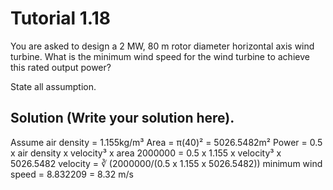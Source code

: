 # Tutorial 1.18

You are asked to design a 2 MW, 80 m rotor diameter horizontal axis wind turbine. 
What is the minimum wind speed for the wind turbine to achieve this rated output power?

State all assumption.

## Solution (Write your solution here).
Assume air density = 1.155kg/m³
Area = π(40)² = 5026.5482m²
Power = 0.5 x air density x velocity³ x area
2000000 = 0.5 x 1.155 x velocity³ x 5026.5482
velocity = ∛	(2000000/(0.5 x 1.155 x 5026.5482))
minimum wind speed = 8.832209
                   = 8.32 m/s
